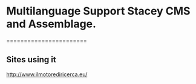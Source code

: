 # Multilanguage Support Stacey CMS and Assemblage.
=======================

## Sites using it

http://www.ilmotorediricerca.eu/